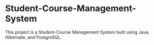 # Student-Course-Management-System
This project is a Student-Course Management System built using Java, Hibernate, and PostgreSQL.
